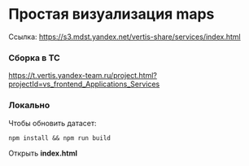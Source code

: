 Простая визуализация maps 
===========================

Ссылка: https://s3.mdst.yandex.net/vertis-share/services/index.html

### Сборка в TC

https://t.vertis.yandex-team.ru/project.html?projectId=vs_frontend_Applications_Services

### Локально
Чтобы обновить датасет:

`npm install && npm run build`

Открыть **index.html**
